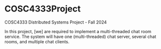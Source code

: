 # COSC4333Project
COSC4333 Distributed Systems Project - Fall 2024

In this project, [we] are required to implement a multi-threaded chat room service. The system will have one (multi-threaded) chat server, several chat rooms, and multiple chat clients.